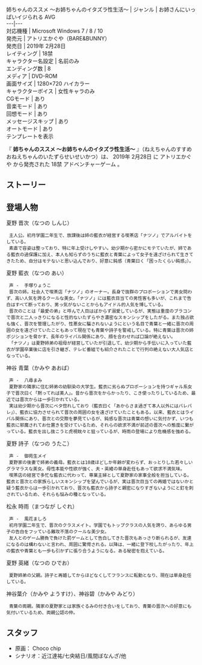 姉ちゃんのススメ 〜お姉ちゃんのイタズラ性生活〜  |  ジャンル  |  お姉さんにいっぱいイジられる  AVG   
---|---  
対応機種  |  Microsoft Windows  7  /  8  /  10   
発売元  |  アトリエかぐや（BARE&BUNNY）   
発売日  |  2019年  2月28日   
レイティング  |  18禁   
キャラクター名設定  |  名前のみ   
エンディング数  |  8   
メディア  |  DVD-ROM   
画面サイズ  |  1280×720 ハイカラー   
キャラクターボイス  |  女性キャラのみ   
CGモード  |  あり   
音楽モード  |  あり   
回想モード  |  あり   
メッセージスキップ  |  あり   
オートモード  |  あり   
テンプレートを表示  
  
『 **姉ちゃんのススメ 〜お姉ちゃんのイタズラ性生活〜** 』（ねえちゃんのすすめ おねえちゃんのいたずらせいせいかつ）は、  2019年  2月28日
に  アトリエかぐや  から発売された  18禁  アドベンチャーゲーム  。

##  ストーリー  

##  登場人物  

夏野 晋次（なつの しんじ）

     主人公。初月学園二年生で、放課後は姉の藍衣が経営する喫茶店「ナツノ」でアルバイトをしている。 
     素直で容姿は整っており、特に年上受けしやすい。幼少期から密かにモテていたが、姉である藍衣の過保護に加え、本人も知らずのうちに藍衣と青葉によって女子を遠ざけられて生きてきたため、自分はモテないと思い込んでおり、好意に鈍感（青葉曰く「困ったくらい鈍感」）。 

夏野 藍衣（なつの あい）

     声 -  手塚りょうこ 
     晋次の姉。社会人で喫茶店「ナツノ」のオーナー。長身で抜群のプロポーションで男女問わず、高い人気を誇るクールな美女。「ナツノ」には藍衣目当ての男性客も多いが、これまで告白はすべて断っており、男っ気がないことからもアイドル的人気を博している。 
     晋次のことは「最愛の弟」と呼んで人目はばからず溺愛しているが、実態は重度のブラコンで晋次と二人っきりになると性的ないたずらやき濃密なスキンシップをしたがる。また独占欲も強く、晋次を管理したがり、性悪女に騙されないようにという名目で青葉と一緒に晋次の周囲の女を遠ざけていたこともあって現在でも青葉や詩子を警戒している。特に青葉は晋次の姉ポジションを脅かす、長年のライバル関係にあり、顔を合わせれば口論が絶えない。 
     「ナツノ」は夏野姉弟の祖母が経営していたが引退して、幼少期から手伝いに入っていた藍衣が学園卒業後に店を引き継ぎ、テレビ番組でも紹介されたことで行列の絶えない大人気店となっている。 

神谷 青葉（かみや あおば）

     声 -  八尋まみ 
     夏野家の隣家に住む姉弟の幼馴染の大学生。藍衣に劣らぬプロポーションを持つギャル系女子で晋次曰く「黙ってれば美人」。昔から晋次をからかったり、こき使ったりしているため、最近では晋次からは一歩引かれている。 
     実は幼少期から晋次にベタ惚れしており（藍衣曰く「あからさま過ぎて本人以外にはバレバレ」）、藍衣に協力させられて晋次の周囲の女を遠ざけていたこともある。以来、藍衣とはライバル関係にあり、晋次との交際を夢見ているが、鈍感な晋次は青葉の想いに気付かず、いつも藍衣に邪魔されてお仕置きを受けているため、それらの欲求不満が前述の晋次への態度に繋がっている。藍衣を出し抜こうと虎視眈々と狙っているが、時雨の登場により危機感を強める。 

夏野 詩子（なつの うたこ）

     声 -  御苑生メイ 
     夏野家の後妻で姉弟の義母。藍衣とは10歳ほどしか年齢が変わらず、おっとりした若々しいグラマラスな美女。母性本能や性欲が強く、夫・英緒の単身赴任もあって欲求不満気味。 
     喫茶店の経営で多忙な藍衣に代わって、専業主婦として夏野家の家事全般を担当している。藍衣と晋次との家族らしいスキンシップを望んでいるが、実は晋次目当ての再婚ではないかと疑う藍衣からは一歩引かれており、晋次も藍衣から詩子と親密になりすぎないようにと釘を刺されているため、それらも悩みの種となっている。 

松永 時雨（まつなが しぐれ）

     声 -  風花ましろ 
     初月学園二年生で、晋次のクラスメイト。学園でもトップクラスの人気を誇り、あらゆる男子の告白をフッている難攻不落のクールな美少女。 
     友人とのゲーム勝負で負けた罰ゲームとして告白してきた晋次もあっさり断られるが、友達になるのは構わないと言われ、周囲に驚愕される。以降は、一緒に登下校したがったり、年上の藍衣や青葉とも一歩も引かずに張り合うようになる。ある秘密を抱えている。 

夏野 英緒（なつの ひでお）

     夏野姉弟の父親。詩子と再婚してからほどなくしてフランスに転勤となり、現在は単身赴任している。 

神谷葉介（かみや ようすけ）、神谷碧（かみや みどり）

     青葉の両親。隣家の夏野家とは家族ぐるみの付き合いをしており、青葉の晋次への好意にも気付いているため、両親公認の仲。 

##  スタッフ  

  * 原画：  Choco chip 
  * シナリオ：近江達祐/七央結日/風間ぼなんざ/他 


